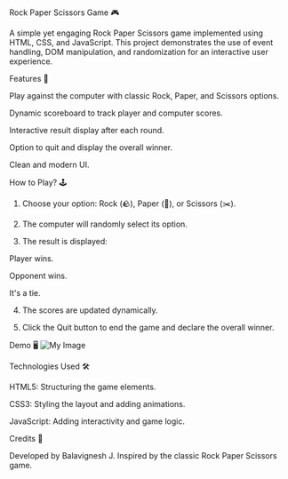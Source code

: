 Rock Paper Scissors Game 🎮

A simple yet engaging Rock Paper Scissors game implemented using HTML, CSS, and JavaScript. This project demonstrates the use of event handling, DOM manipulation, and randomization for an interactive user experience.

Features 🌟

Play against the computer with classic Rock, Paper, and Scissors options.

Dynamic scoreboard to track player and computer scores.

Interactive result display after each round.

Option to quit and display the overall winner.

Clean and modern UI.


How to Play? 🕹️

1. Choose your option: Rock (🪨), Paper (📄), or Scissors (✂️).


2. The computer will randomly select its option.


3. The result is displayed:

Player wins.

Opponent wins.

It's a tie.



4. The scores are updated dynamically.


5. Click the Quit button to end the game and declare the overall winner.



Demo 🖥️
![My Image](logo.png)


Technologies Used 🛠️

HTML5: Structuring the game elements.

CSS3: Styling the layout and adding animations.

JavaScript: Adding interactivity and game logic.

Credits 🙌

Developed by Balavignesh J. Inspired by the classic Rock Paper Scissors game.

